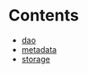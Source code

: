 

# Contents
- [dao](/src/extensions/dao)
- [metadata](/src/extensions/metadata)
- [storage](/src/extensions/storage)
